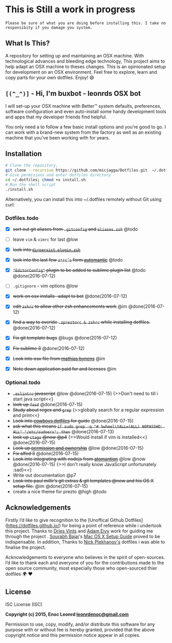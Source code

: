 # This is Still a work in progress
    Please be sure of what you are doing before installing this. I take no responsibity if you damage you system.

## What Is This?

A repository for setting up and maintaining  an OSX machine. With technological advances and bleeding edge technology, This project aims to help adapt an OSX machine to theses changes. This is an opinionated setup for development on an OSX environment.  Feel free to explore, learn and copy parts for your own dotfiles. Enjoy! :smile:

## `[(^_^)]` - Hi, I'm buxbot - leonrds OSX bot

I will set-up your OSX machine with Better™ system defaults, preferences, software configuration and even auto-install some handy development tools and apps that my developer friends find helpful.

You only need a to follow a few basic install options and you’re good to go. I can work with a brand-new system from the factory as well as an existing machine that you've been working with for years.

## Installation

```zsh
# Clone the repository,
git clone --recursive https://github.com/micjagga/Dotfiles.git  ~/.dotfiles
# Give permisions and enter dotfiles directory
cd ~/.dotfiles; chmod +x install.sh
# Run the shell script
./install.sh
```

Alternatively, you can install this into ~/.dotfiles remotely without Git using curl:

<!-- ```zsh
sh -c "`curl -fsSL https://raw.github.com/micjagga/dotfiles/master/remote-setup.sh`"

Or, using wget:

sh -c "`wget -O - --no-check-certificate https://raw.githubusercontent.com/micjagga/dotfiles/master/remote-setup.sh`"
``` -->

### Dotfiles.todo
- [x] ~~sort out git aliases from `.gitconfig` and `aliases.zsh`~~ @todo
- [ ]  leave `vim` & `vimrc` for last @low
- [x] ~~look into  [`dirpersist.plugin.zsh`](https://github.com/reenhanced/zsh-config/blob/master/plugins/dirpersist/dirpersist.plugin.zsh)~~
- [x] ~~look into the last few `z*rc’s` form [automantic](https://github.com/atomantic/dotfiles/tree/master/homedir)~~ @todo
- [x] ~~`"EditorConfig"` plugin to be added to sublime plugin list~~ @todo @done(2016-07-12)
- [ ] `.gitignore` - vim options @low
- [x] ~~work on osx installs -adapt to bot~~ @done(2016-07-12)
- [x] ~~edit `zshrc` to allow other zsh enhancements work~~ @im @done(2016-07-12)
- [x] ~~find a way to overide  `.zpreztorc & zshrc` while installing dotfiles.~~ @done(2016-07-12)
- [x] ~~Fix git template bugs~~ @bugs @done(2016-07-12)
- [x] ~~Fix sublime 3~~ @done(2016-07-12)
- [x] ~~Look into osx file from [mathias bynens](https://github.com/mathiasbynens/dotfiles/blob/master/.osx)~~ @im
- [x] ~~Note down application paid for and licenses~~ @im


###  Optional.todo
- ~~`.eslintrc` javascript~~ @low @done(2016-07-15) {>>Don't need to till i start java script<<}
- ~~look  up `fasd`~~ @done(2016-07-15)
- ~~Study about regex and `grep`~~ {>>globally search for a regular expression and print<<}
-  ~~Look into [cowboys dotfiles](https://github.com/cowboy/dotfiles/blob/1d26c50/bin/dotfiles#L164-165) for guide~~ @done(2016-07-15)
- ~~ask what this means `if sudo grep -q "# %wheel\tALL=(ALL) NOPASSWD: ALL" "/etc/sudoers"; then`~~ @done(2016-07-13)
-  ~~look up `ctags` @now  @p4~~ {>>Would install if vim is installed<<}  @done(2016-07-15)
- ~~Look up [permission and ownership](http://askubuntu.com/questions/409025/permission-denied-when-running-sh-scripts)~~ @low @done(2016-07-15)
- ~~Fix alfed 3~~ @done(2016-07-15)
- ~~Look into integrating with nodejs from [atomantion](https://github.com/atomantic/dotfiles)~~ @low @now @done(2016-07-15) {>>I don't really know JavaScript unfortunately :sad}<<}
-  Write out documentation @p7
- ~~Look into paul millir’s git extras & git templates @now and his OS X setup file.~~ @im @done(2016-07-15)
- create a nice theme for prezto @high @todo

## Acknowledgements

Firstly I’d like to give recognition to  the [Unoffical Github Dotfiles] (https://dotfiles.github.io/) for being a point of reference while i undertook this project. Thanks to [Dries Vints](https://driesvints.com/blog/getting-started-with-dotfiles/)  and [Adam Eivy]( https://github.com/atomantic/dotfiles) work for guiding me through the project . [Sourabh Bajaj](https://twitter.com/sb2nov/)'s [Mac OS X Setup Guide](http://sourabhbajaj.com/mac-setup/) proved to be indispensable. In addition, Thanks to  [Nick Plekhanov's](https://github.com/nicksp/dotfiles) dotfiles i was able to finalise the project.

 Acknowledgements to everyone  who believes in the spirit of open-sources. I’d like to thank each and everyone of you for the contributions made to the open source community, most especially those who open-sourced thier dotfiles :earth_africa: :heart:


## License
ISC License (ISC)

**Copyright (c) 2015, Enoc Leonrd <leonrdenoc@gmail.com>**

Permission to use, copy, modify, and/or distribute this software for any purpose with or without fee is hereby granted, provided that the above copyright notice and this permission notice appear in all copies.
